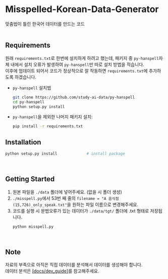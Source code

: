 # Misspelled-Korean-Data-Generator
맞춤법이 틀린 한국어 데이터를 만드는 코드
<br><br>

## Requirements
원래 ```requirements.txt```로 한번에 설치하게 하려고 했는데, 패키지 중 ```py-hanspell```자체 내에서 설치 오류가 발생하여 ```py-hanspell```만 따로 설치 방법을 적습니다.
<br>이후에 업데이트 되어서 코드가 정상적으로 잘 작동하면 ```requirements.txt```에 추가하도록 하겠습니다.
* ```py-hanspell``` 설치법
  ```bash
  git clone https://github.com/study-ai-data/py-hanspell
  cd py-hanspell
  python setup.py install
  ```
* ```py-hanspell```을 제외한 나머지 패키지 설치:
  ```bash
  pip install -r requirements.txt
  ```

## Installation
```bash
python setup.py install             # install package
```
<br>

## Getting Started
1. 원본 파일을 ```./data``` 폴더에 넣어주세요. (없을 시 폴더 생성)
2. ```./misspell.py```에서 53번 째 줄의 ```filename = "A 음식점(15,726)_only_speak.txt"```을 원하는 파일 이름으로 변경해주세요.
3. 코드를 실행 시 문법오류가 있는 데이터가 ```./data/tgt/``` 폴더에 .txt 형태로 저장됩니다.
   ```bash
   python misspell.py
   ```
<br>

## Note
자료의 부족으로 아직은 직접 데이터를 분석해서 데이터를 생성해야 합니다.<br>
데이터 분석은 [[docs/dev_guide]](https://github.com/study-ai-data/mkdg/blob/master/docs/dev_guide.md)를 참고해주세요.